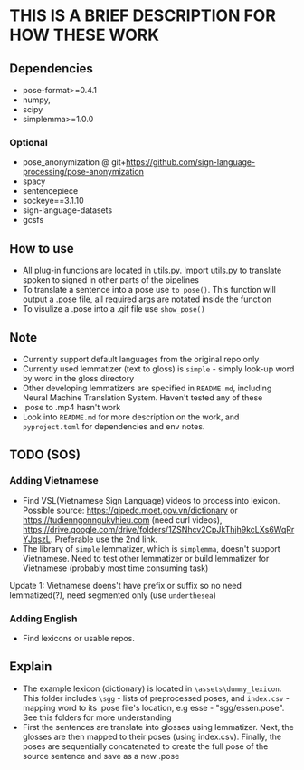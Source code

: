 # THIS IS A BRIEF DESCRIPTION FOR HOW THESE WORK

## Dependencies

- pose-format>=0.4.1
- numpy,
- scipy
- simplemma>=1.0.0

### Optional

- pose_anonymization @ git+<https://github.com/sign-language-processing/pose-anonymization>
- spacy
- sentencepiece
- sockeye==3.1.10
- sign-language-datasets
- gcsfs


## How to use

- All plug-in functions are located in utils.py. Import utils.py to translate spoken to signed in other parts of the pipelines
- To translate a sentence into a pose use `to_pose()`. This function will output a .pose file, all required args are notated inside the function
- To visulize a .pose into a .gif file use `show_pose()`

## Note

- Currently support default languages from the original repo only
- Currently used lemmatizer (text to gloss) is `simple` - simply look-up word by word in the gloss directory
- Other developing lemmatizers are specified in `README.md`, including Neural Machine Translation System. Haven't tested any of these
- .pose to .mp4 hasn't work
- Look into `README.md` for more description on the work, and `pyproject.toml` for dependencies and env notes.

## TODO (SOS)

### Adding Vietnamese

- Find VSL(Vietnamese Sign Language) videos to process into lexicon. Possible source: <https://qipedc.moet.gov.vn/dictionary> or <https://tudienngonngukyhieu.com> (need curl videos), <https://drive.google.com/drive/folders/1ZSNhcv2CpJkThjh9kcLXs6WqRrYJqszL>. Preferable use the 2nd link. 
- The library of `simple` lemmatizer, which is `simplemma`, doesn't support Vietnamese. Need to test other lemmatizer or build lemmatizer for Vietnamese (probably most time consuming task)

Update 1: Vietnamese doens't have prefix or suffix so no need lemmatized(?), need segmented only (use `underthesea`)

### Adding English

- Find lexicons or usable repos.

## Explain

- The example lexicon (dictionary) is located in `\assets\dummy_lexicon`. This folder includes `\sgg` - lists of preprocessed poses, and `index.csv` - mapping word to its .pose file's location, e.g esse - "sgg/essen.pose". See this folders for more understanding
- First the sentences are translate into glosses using lemmatizer. Next, the glosses are then mapped to their poses (using index.csv). Finally, the poses are sequentially concatenated to create the full pose of the source sentence and save as a new .pose